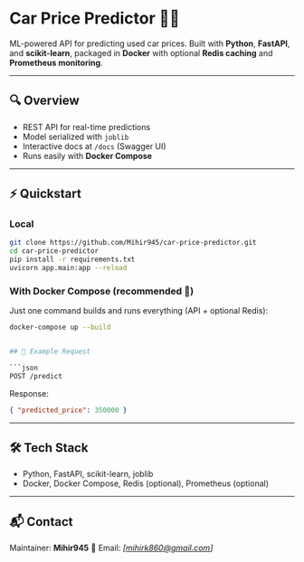 
# Car Price Predictor 🚗💸

ML-powered API for predicting used car prices. Built with **Python**, **FastAPI**, and **scikit-learn**, packaged in **Docker** with optional **Redis caching** and **Prometheus monitoring**.

---

## 🔍 Overview
- REST API for real-time predictions  
- Model serialized with `joblib`  
- Interactive docs at `/docs` (Swagger UI)  
- Runs easily with **Docker Compose**  

---

## ⚡ Quickstart

### Local
```bash
git clone https://github.com/Mihir945/car-price-predictor.git
cd car-price-predictor
pip install -r requirements.txt
uvicorn app.main:app --reload
````

### With Docker Compose (recommended 🚀)

Just one command builds and runs everything (API + optional Redis):

```bash
docker-compose up --build


## 🧾 Example Request

```json
POST /predict

```

Response:

```json
{ "predicted_price": 350000 }
```

---

## 🛠 Tech Stack

* Python, FastAPI, scikit-learn, joblib
* Docker, Docker Compose, Redis (optional), Prometheus (optional)

---

## 📬 Contact

Maintainer: **Mihir945**
📧 Email: *[mihirk860@gmail.com]*





